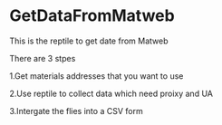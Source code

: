 # GetDataFromMatweb
This is the reptile to get date from Matweb

There are 3 stpes 

1.Get materials addresses that you want to use

2.Use reptile to collect data which need proixy and UA

3.Intergate the flies into a CSV form
